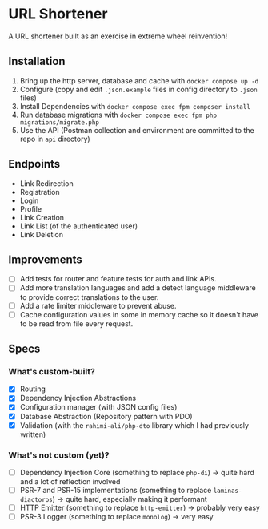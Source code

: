 # URL Shortener

A URL shortener built as an exercise in extreme wheel reinvention!

## Installation
1. Bring up the http server, database and cache with `docker compose up -d`
2. Configure (copy and edit `.json.example` files in config directory to `.json` files)
3. Install Dependencies with `docker compose exec fpm composer install`
4. Run database migrations with `docker compose exec fpm php migrations/migrate.php`
5. Use the API (Postman collection and environment are committed to the repo in `api` directory)

## Endpoints
- Link Redirection
- Registration
- Login
- Profile
- Link Creation
- Link List (of the authenticated user)
- Link Deletion

## Improvements
- [ ] Add tests for router and feature tests for auth and link APIs.
- [ ] Add more translation languages and add a detect language middleware to provide correct translations to the user.
- [ ] Add a rate limiter middleware to prevent abuse.
- [ ] Cache configuration values in some in memory cache so it doesn't have to be read from file every request.

## Specs

### What's custom-built?
- [x] Routing
- [x] Dependency Injection Abstractions
- [x] Configuration manager (with JSON config files)
- [x] Database Abstraction (Repository pattern with PDO)
- [x] Validation (with the `rahimi-ali/php-dto` library which I had previously written)

### What's not custom (yet)?
- [ ] Dependency Injection Core (something to replace `php-di`) -> quite hard and a lot of reflection involved
- [ ] PSR-7 and PSR-15 implementations (something to replace `laminas-diactoros`) -> quite hard, especially making it performant
- [ ] HTTP Emitter (something to replace `http-emitter`) -> probably very easy
- [ ] PSR-3 Logger (something to replace `monolog`) -> very easy
